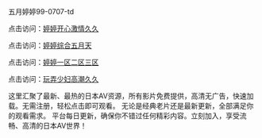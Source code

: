 
五月婷婷99-0707-td


点击访问：<a href="https://rtj-3zo.pages.dev/">婷婷开心激情久久</a>

点击访问：<a href="https://vassv.pages.dev/">婷婷综合五月天</a>

点击访问：<a href="https://gda-c7m.pages.dev/">婷婷一区二区三区</a>

点击访问：<a href="https://gfd-5xg.pages.dev/">玩弄少妇高潮久久</a>


这里汇聚了最新、最热的日本AV资源，所有影片免费提供，高清无广告，快速加载。无需注册，轻松点击即可观看。
无论是经典老片还是最新更新，全部满足你的观看需求。
平台每日更新，确保你不错过任何精彩内容。立刻加入，享受流畅、高清的日本AV世界！

<span style="display:none;">[Canonical link](https://github.com/nhanha20250707/nhanha06 ）</span>
